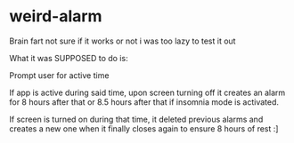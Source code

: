 # weird-alarm
Brain fart not sure if it works or not i was too lazy to test it out


What it was SUPPOSED to do is:

Prompt user for active time

If app is active during said time, upon screen turning off it creates an alarm for 8 hours after that or 8.5 hours after that if insomnia mode is activated.

If screen is turned on during that time, it deleted previous alarms and creates a new one when it finally closes again to ensure 8 hours of rest :]
